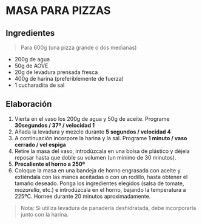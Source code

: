 MASA PARA PIZZAS
========================

Ingredientes
-------------------------------

>Para 600g (una pizza grande o dos medianas)

- 200g de agua
- 50g de AOVE
- 20g de levadura prensada fresca
- 400g de harina (preferiblemente de fuerza)
- 1 cucharadita de sal

Elaboración
----------------------------------
1. Vierta en el vaso los 200g de agua y 50g de aceite. Programe **30segundos / 37º / velocidad 1**
2. Añada la levadura y mezcle durante **5 segundos / velocidad 4**
3. A continuación incorpore la harina y la sal. Programe **1 minuto / vaso cerrado / vel espiga**
4. Retire la masa del vaso, introdúzcala en una bolsa de plástico y déjela reposar hasta que doble su volumen (un mínimo de 30 minutos).
5. **Precaliente el horno a 250º**
6. Coloque la masa en una bandeja de horno engrasada con aceite y extiéndala con las manos aceitadas o con un rodillo, hasta obtener el tamaño deseado. Ponga los ingredientes elegidos (salsa de tomate, *mozarella*, etc.) e introdúzcala en el horno, bajando la temperatura a 225ºC. Hornee durante 20 minutos aproximadamente.

> Nota: Si utiliza levadura de panadería deshidratada, debe incorporarla junto con la harina. 
<!--stackedit_data:
eyJoaXN0b3J5IjpbLTE3Nzk5NjU3MDYsNzMwOTk4MTE2XX0=
-->